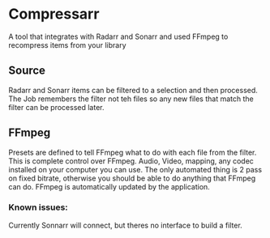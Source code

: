 # Compressarr
A tool that integrates with Radarr and Sonarr and used FFmpeg to recompress items from your library

## Source
Radarr and Sonarr items can be filtered to a selection and then processed. The Job remembers the filter not teh files so any new files that match the filter can be processed later. 

## FFmpeg
Presets are defined to tell FFmpeg what to do with each file from the filter. This is complete control over FFmpeg. Audio, Video, mapping, any codec installed on your computer you can use. The only automated thing is 2 pass on fixed bitrate, otherwise you should be able to do anything that FFmpeg can do.
FFmpeg is automatically updated by the application.

### Known issues:
Currently Sonnarr will connect, but theres no interface to build a filter.
